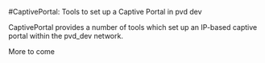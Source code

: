 #CaptivePortal: Tools to set up a Captive Portal in pvd dev

CaptivePortal provides a number of tools which set up an IP-based
captive portal within the pvd_dev network.

More to come
